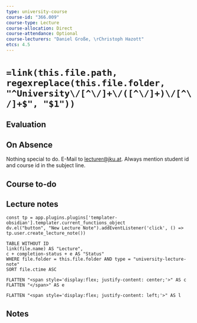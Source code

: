 ```yaml
---
type: university-course
course-id: "366.009"
course-type: Lecture
course-allocation: Direct
course-attendance: Optional
course-lecturers: "Daniel Große, \rChristoph Hazott"
etcs: 4.5
---
```

# `=link(this.file.path, regexreplace(this.file.folder, "^University\/[^\/]+\/([^\/]+)\/[^\/]+$", "$1"))`

## Evaluation


## On Absence
Nothing special to do.
E-Mail to lecturer@jku.at.
Always mention student id and course id in the subject line.

## Course to-do


## Lecture notes

```dataviewjs
const tp = app.plugins.plugins['templater-obsidian'].templater.current_functions_object
dv.el("button", "New Lecture Note").addEventListener('click', () => tp.user.create_lecture_note())
```

```dataview
TABLE WITHOUT ID 
link(file.name) AS "Lecture",
c + completion-status + e AS "Status"
WHERE file.folder = this.file.folder AND type = "university-lecture-note"
SORT file.ctime ASC

FLATTEN "<span style='display:flex; justify-content: center;'>" AS c
FLATTEN "</span>" AS e

FLATTEN "<span style='display:flex; justify-content: left;'>" AS l
```
## Notes

